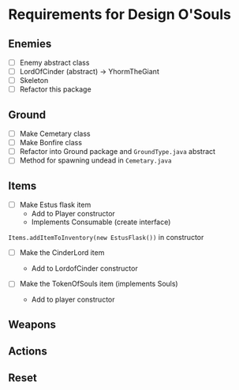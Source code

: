 # Requirements for Design O'Souls

## Enemies
* [ ] Enemy abstract class
* [ ] LordOfCinder (abstract) -> YhormTheGiant
* [ ] Skeleton
* [ ] Refactor this package

## Ground
* [ ] Make Cemetary class
* [ ] Make Bonfire class
* [ ] Refactor into Ground package and `GroundType.java` abstract
* [ ] Method for spawning undead in `Cemetary.java`

## Items
* [ ] Make Estus flask item
    * Add to Player constructor
    * Implements Consumable (create interface)

`Items.addItemToInventory(new EstusFlask())` in constructor

* [ ] Make the CinderLord item
    * Add to LordofCinder constructor

* [ ] Make the TokenOfSouls item (implements Souls)
    * Add to player constructor


## Weapons

## Actions

## Reset